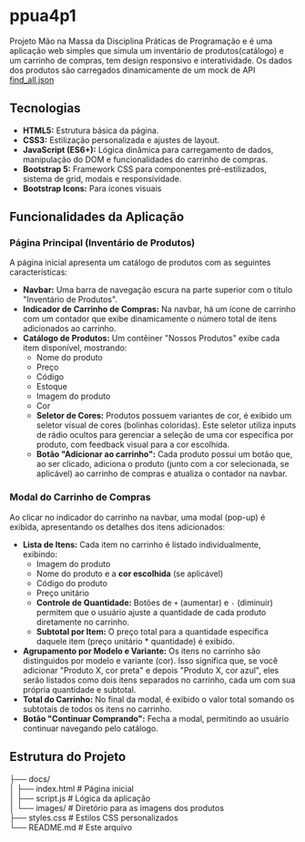 # ppua4p1
Projeto Mão na Massa da Disciplina Práticas de Programação e é uma aplicação web simples que simula um inventário de produtos(catálogo) e um carrinho de compras, tem design responsivo e interatividade. Os dados dos produtos são carregados dinamicamente de um mock de API [find_all.json](/mocks/find_all.json)

## Tecnologias

* **HTML5:** Estrutura básica da página.
* **CSS3:** Estilização personalizada e ajustes de layout.
* **JavaScript (ES6+):** Lógica dinâmica para carregamento de dados, manipulação do DOM e funcionalidades do carrinho de compras.
* **Bootstrap 5:** Framework CSS para componentes pré-estilizados, sistema de grid, modais e responsividade.
* **Bootstrap Icons:** Para ícones visuais

## Funcionalidades da Aplicação

### Página Principal (Inventário de Produtos)

A página inicial apresenta um catálogo de produtos com as seguintes características:

* **Navbar:** Uma barra de navegação escura na parte superior com o título "Inventário de Produtos".
* **Indicador de Carrinho de Compras:** Na navbar, há um ícone de carrinho com um contador que exibe dinamicamente o número total de itens adicionados ao carrinho.
* **Catálogo de Produtos:** Um contêiner "Nossos Produtos" exibe cada item disponível, mostrando:
    * Nome do produto
    * Preço
    * Código
    * Estoque
    * Imagem do produto
    * Cor
    * **Seletor de Cores:** Produtos possuem variantes de cor, é exibido um seletor visual de cores (bolinhas coloridas). Este seletor utiliza inputs de rádio ocultos para gerenciar a seleção de uma cor específica por produto, com feedback visual para a cor escolhida.
    * **Botão "Adicionar ao carrinho":** Cada produto possui um botão que, ao ser clicado, adiciona o produto (junto com a cor selecionada, se aplicável) ao carrinho de compras e atualiza o contador na navbar.

### Modal do Carrinho de Compras

Ao clicar no indicador do carrinho na navbar, uma modal (pop-up) é exibida, apresentando os detalhes dos itens adicionados:

* **Lista de Itens:** Cada item no carrinho é listado individualmente, exibindo:
    * Imagem do produto
    * Nome do produto e a **cor escolhida** (se aplicável)
    * Código do produto
    * Preço unitário
    * **Controle de Quantidade:** Botões de `+` (aumentar) e `-` (diminuir) permitem que o usuário ajuste a quantidade de cada produto diretamente no carrinho.
    * **Subtotal por Item:** O preço total para a quantidade específica daquele item (preço unitário * quantidade) é exibido.
* **Agrupamento por Modelo e Variante:** Os itens no carrinho são distinguidos por modelo e variante (cor). Isso significa que, se você adicionar "Produto X, cor preta" e depois "Produto X, cor azul", eles serão listados como dois itens separados no carrinho, cada um com sua própria quantidade e subtotal.
* **Total do Carrinho:** No final da modal, é exibido o valor total somando os subtotais de todos os itens no carrinho.
* **Botão "Continuar Comprando":** Fecha a modal, permitindo ao usuário continuar navegando pelo catálogo.

## Estrutura do Projeto
├── docs/   
│   ├── index.html       # Página inicial     
│   ├── script.js        # Lógica da aplicação     
│   └── images/          # Diretório para as imagens dos produtos    
├── styles.css           # Estilos CSS personalizados    
└── README.md            # Este arquivo    
